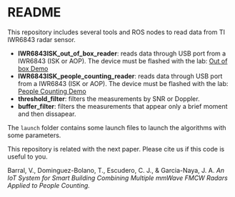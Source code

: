# README

This repository includes several tools and ROS nodes to read data from TI IWR6843 radar sensor.

- **IWR6843ISK_out_of_box_reader**: reads data through USB port from a IWR6843 (ISK or AOP). The device must be flashed with the lab: [Out of box Demo](https://dev.ti.com/tirex/explore/node?node=APR4NbV00IeYkywyV9UT7g__VLyFKFf__LATEST)
- **IWR6843ISK_people_counting_reader**: reads data through USB port from a IWR6843 (ISK or AOP). The device must be flashed with the lab: [People Counting Demo](https://dev.ti.com/tirex/explore/node?node=A__AD7Cm.UWpaYqqCsnR6Gl-A__com.ti.mmwave_industrial_toolbox__VLyFKFf__LATEST)
- **threshold_filter**: filters the measurements by SNR or Doppler.
- **buffer_filter**: filters the measurements that appear only a brief moment and then dissapear.


The ```launch``` folder contains some launch files to launch the algorithms with some parameters.

This repository is related with the next paper. Please cite us if this code is useful to you.

Barral, V., Dominguez-Bolano, T., Escudero, C. J., & Garcia-Naya, J. A. *An IoT System for Smart Building Combining Multiple mmWave FMCW Radars Applied to People Counting.*